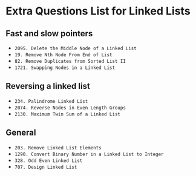 # Extra Questions List for Linked Lists

## Fast and slow pointers

- `2095. Delete the Middle Node of a Linked List`
- `19. Remove Nth Node From End of List`
- `82. Remove Duplicates from Sorted List II`
- `1721. Swapping Nodes in a Linked List`

## Reversing a linked list

- `234. Palindrome Linked List`
- `2074. Reverse Nodes in Even Length Groups`
- `2130. Maximum Twin Sum of a Linked List`

## General

- `203. Remove Linked List Elements`
- `1290. Convert Binary Number in a Linked List to Integer`
- `328. Odd Even Linked List`
- `707. Design Linked List`
